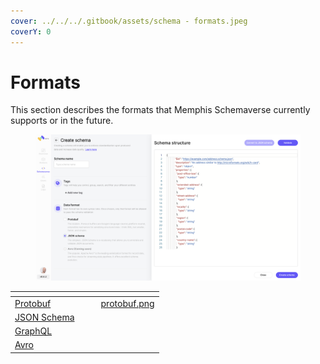 ```yaml
---
cover: ../../../.gitbook/assets/schema - formats.jpeg
coverY: 0
---
```


# Formats

This section describes the formats that Memphis Schemaverse currently supports or in the future.

<figure><img src="../../../.gitbook/assets/Screen Shot 2022-12-05 at 21.14.14.png" alt=""><figcaption></figcaption></figure>

<table data-view="cards"><thead><tr><th></th><th data-hidden></th><th data-hidden></th><th data-hidden data-type="files"></th></tr></thead><tbody><tr><td><a href="protobuf.md">Protobuf</a></td><td></td><td></td><td><a href="../../../.gitbook/assets/protobuf.png">protobuf.png</a></td></tr><tr><td><a href="json-schema.md">JSON Schema</a></td><td></td><td></td><td></td></tr><tr><td><a href="broken-reference">GraphQL</a></td><td></td><td></td><td></td></tr><tr><td><a href="avro.md">Avro</a></td><td></td><td></td><td></td></tr></tbody></table>
